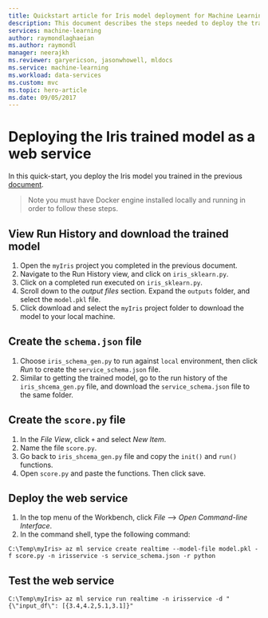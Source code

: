```yaml
---
title: Quickstart article for Iris model deployment for Machine Learning | Microsoft Docs
description: This document describes the steps needed to deploy the trained Iris model as a web service using Azure Machine Learning Model Management CLIs.
services: machine-learning
author: raymondlaghaeian
ms.author: raymondl
manager: neerajkh
ms.reviewer: garyericson, jasonwhowell, mldocs
ms.service: machine-learning
ms.workload: data-services
ms.custom: mvc
ms.topic: hero-article
ms.date: 09/05/2017
---
```


# Deploying the Iris trained model as a web service
In this quick-start, you deploy the Iris model you trained in the previous [document](quick-start-iris.md).

>Note you must have Docker engine installed locally and running in order to follow these steps.

## View Run History and download the trained model
1. Open the `myIris` project you completed in the previous document.
2. Navigate to the Run History view, and click on `iris_sklearn.py`. 
3. Click on a completed run executed on `iris_sklearn.py`.
4. Scroll down to the _output files_ section. Expand the `outputs` folder, and select the `model.pkl` file.
5. Click download and select the `myIris` project folder to download the model to your local machine.

## Create the `schema.json` file
1. Choose `iris_schema_gen.py` to run against `local` environment, then click _Run_ to create the `service_schema.json` file.
2. Similar to getting the trained model, go to the run history of the `iris_shcema_gen.py` file, and download the `service_schema.json` file to the same folder.

## Create the `score.py` file
1. In the _File View_, click `+` and select _New Item_. 
2. Name the file `score.py`.
3. Go back to `iris_shcema_gen.py` file and copy the `init()` and `run()` functions. 
4. Open `score.py` and paste the functions. Then click save.

## Deploy the web service
1. In the top menu of the Workbench, click _File_ --> _Open Command-line Interface_.
2. In the command shell, type the following command:

```batch
C:\Temp\myIris> az ml service create realtime --model-file model.pkl -f score.py -n irisservice -s service_schema.json -r python
```
 
## Test the web service
```batch
C:\Temp\myIris> az ml service run realtime -n irisservice -d "{\"input_df\": [{3.4,4.2,5.1,3.1]}"
```
